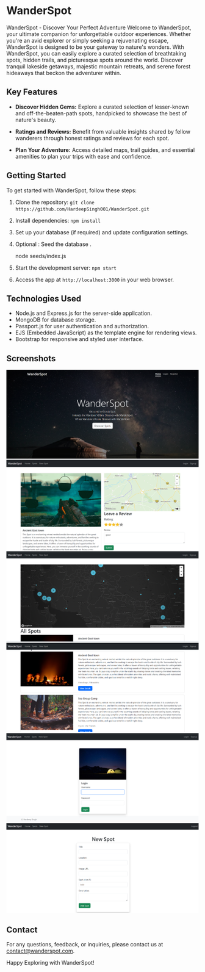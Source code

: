 # WanderSpot
WanderSpot - Discover Your Perfect Adventure  Welcome to WanderSpot, your ultimate companion for unforgettable outdoor experiences. Whether you're an avid explorer or simply seeking a rejuvenating escape, WanderSpot is designed to be your gateway to nature's wonders.
With WanderSpot, you can easily explore a curated selection of breathtaking spots, hidden trails, and picturesque spots around the world. Discover tranquil lakeside getaways, majestic mountain retreats, and serene forest hideaways that beckon the adventurer within.
## Key Features

- **Discover Hidden Gems:** Explore a curated selection of lesser-known and off-the-beaten-path spots, handpicked to showcase the best of nature's beauty.

- **Ratings and Reviews:** Benefit from valuable insights shared by fellow wanderers through honest ratings and reviews for each spot.

- **Plan Your Adventure:** Access detailed maps, trail guides, and essential amenities to plan your trips with ease and confidence.


## Getting Started

To get started with WanderSpot, follow these steps:

1. Clone the repository: `git clone https://github.com/HardeepSingh001/WanderSpot.git`

2. Install dependencies: `npm install`

3. Set up your database (if required) and update configuration settings.
4. Optional : Seed the database .

   node seeds/index.js
 
5. Start the development server: `npm start`

6. Access the app at `http://localhost:3000` in your web browser.

## Technologies Used

- Node.js and Express.js for the server-side application.
- MongoDB for database storage.
- Passport.js for user authentication and authorization.
- EJS (Embedded JavaScript) as the template engine for rendering views.
- Bootstrap for responsive and styled user interface.

## Screenshots

![Screenshot1](screenshots/Screenshot1.png)
![Screenshot5](screenshots/Screenshot5.png)
![Screenshot6](screenshots/Screenshot6.png)
![Screenshot2](screenshots/Screenshot2.png)
![Screenshot3](screenshots/Screenshot3.png)
![Screenshot4](screenshots/Screenshot4.png)






## Contact

For any questions, feedback, or inquiries, please contact us at contact@wanderspot.com.

Happy Exploring with WanderSpot!

